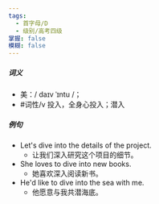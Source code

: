 ```yaml
---
tags:
  - 首字母/D
  - 级别/高考四级
掌握: false
模糊: false
---
```

##### 词义
- 美：/ daɪv ˈɪntu /；
- #词性/v  投入，全身心投入；潜入
##### 例句
- Let's dive into the details of the project.
	- 让我们深入研究这个项目的细节。
- She loves to dive into new books.
	- 她喜欢深入阅读新书。
- He'd like to dive into the sea with me.
	- 他愿意与我共潜海底。
